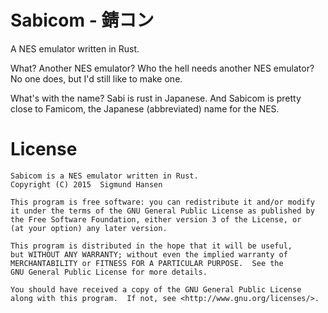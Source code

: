 # Sabicom - 錆コン

A NES emulator written in Rust.

What? Another NES emulator? Who the hell needs another NES emulator? No one does, but I'd still like to make one.

What's with the name? Sabi is rust in Japanese. And Sabicom is pretty close to Famicom, the Japanese (abbreviated) name for the NES.

# License

    Sabicom is a NES emulator written in Rust.
    Copyright (C) 2015  Sigmund Hansen
    
    This program is free software: you can redistribute it and/or modify
    it under the terms of the GNU General Public License as published by
    the Free Software Foundation, either version 3 of the License, or
    (at your option) any later version.
    
    This program is distributed in the hope that it will be useful,
    but WITHOUT ANY WARRANTY; without even the implied warranty of
    MERCHANTABILITY or FITNESS FOR A PARTICULAR PURPOSE.  See the
    GNU General Public License for more details.
    
    You should have received a copy of the GNU General Public License
    along with this program.  If not, see <http://www.gnu.org/licenses/>.
